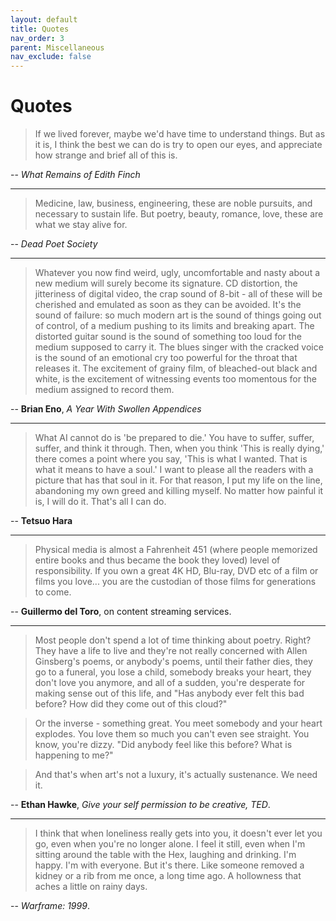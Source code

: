 ```yaml
---
layout: default
title: Quotes
nav_order: 3
parent: Miscellaneous
nav_exclude: false
---
```


# Quotes

> If we lived forever, maybe we'd have time to understand things. But as it is, I think the best we can do is try to open our eyes, and appreciate how strange and brief all of this is.

-- *What Remains of Edith Finch*

---

> Medicine, law, business, engineering, these are noble pursuits, and necessary to sustain life. But poetry, beauty, romance, love, these are what we stay alive for.

-- *Dead Poet Society* 

---

> Whatever you now find weird, ugly, uncomfortable and nasty about a new medium will surely become its signature. CD distortion, the jitteriness of digital video, the crap sound of 8-bit - all of these will be cherished and emulated as soon as they can be avoided. It's the sound of failure: so much modern art is the sound of things going out of control, of a medium pushing to its limits and breaking apart. The distorted guitar sound is the sound of something too loud for the medium supposed to carry it. The blues singer with the cracked voice is the sound of an emotional cry too powerful for the throat that releases it. The excitement of grainy film, of bleached-out black and white, is the excitement of witnessing events too momentous for the medium assigned to record them.

-- **Brian Eno**, *A Year With Swollen Appendices*

---

> What AI cannot do is 'be prepared to die.' You have to suffer, suffer, suffer, and think it through. Then, when you think 'This is really dying,' there comes a point where you say, 'This is what I wanted. That is what it means to have a soul.' I want to please all the readers with a picture that has that soul in it. For that reason, I put my life on the line, abandoning my own greed and killing myself. No matter how painful it is, I will do it. That's all I can do.

-- **Tetsuo Hara**

---

> Physical media is almost a Fahrenheit 451 (where people memorized entire books and thus became the book they loved) level of responsibility. If you own a great 4K HD, Blu-ray, DVD etc of a film or films you love... you are the custodian of those films for generations to come.

-- **Guillermo del Toro**, on content streaming services.

---

> Most people don't spend a lot of time thinking about poetry. Right? They have a life to live and they're not really concerned with Allen Ginsberg's poems, or anybody's poems, until their father dies, they go to a funeral, you lose a child, somebody breaks your heart, they don't love you anymore, and all of a sudden, you're desperate for making sense out of this life, and "Has anybody ever felt this bad before? How did they come out of this cloud?" 

> Or the inverse - something great. You meet somebody and your heart explodes. You love them so much you can't even see straight. You know, you're dizzy. "Did anybody feel like this before? What is happening to me?"

> And that's when art's not a luxury, it's actually sustenance. We need it.

-- **Ethan Hawke**, *Give your self permission to be creative, TED*.

---

> I think that when loneliness really gets into you, it doesn't ever let you go, even when you're no longer alone. I feel it still, even when I'm sitting around the table with the Hex, laughing and drinking. I'm happy. I'm with everyone. But it's there. Like someone removed a kidney or a rib from me once, a long time ago. A hollowness that aches a little on rainy days.

-- *Warframe: 1999*.